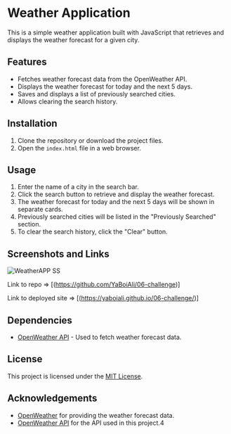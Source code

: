# Weather Application

This is a simple weather application built with JavaScript that retrieves and displays the weather forecast for a given city.

## Features

- Fetches weather forecast data from the OpenWeather API.
- Displays the weather forecast for today and the next 5 days.
- Saves and displays a list of previously searched cities.
- Allows clearing the search history.

## Installation

1. Clone the repository or download the project files.
2. Open the `index.html` file in a web browser.

## Usage

1. Enter the name of a city in the search bar.
2. Click the search button to retrieve and display the weather forecast.
3. The weather forecast for today and the next 5 days will be shown in separate cards.
4. Previously searched cities will be listed in the "Previously Searched" section.
5. To clear the search history, click the "Clear" button.

## Screenshots and Links

![WeatherAPP SS](https://github.com/YaBoiAli/06-challenge/blob/main/assets/img/Screenshot%202023-06-03%20000933.png)

Link to repo => [(https://github.com/YaBoiAli/06-challenge)]

Link to deployed site => [(https://yaboiali.github.io/06-challenge/)]

## Dependencies

- [OpenWeather API](https://openweathermap.org/api) - Used to fetch weather forecast data.

## License

This project is licensed under the [MIT License](LICENSE).

## Acknowledgements

- [OpenWeather](https://openweathermap.org/) for providing the weather forecast data.
- [OpenWeather API](https://openweathermap.org/api) for the API used in this project.4
